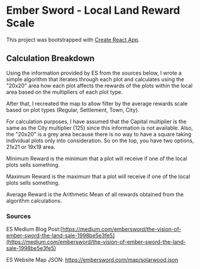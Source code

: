 # Ember Sword - Local Land Reward Scale

This project was bootstrapped with [Create React App](https://github.com/facebook/create-react-app).

## Calculation Breakdown

Using the information provided by ES from the sources below, I wrote a simple algorithm that iterates
through each plot and calculates using the "20x20" area how each plot affects the rewards of the plots
within the local area based on the multipliers of each plot type.

After that, I recreated the map to allow filter by the average rewards scale based on plot types (Regular,
Settlement, Town, City).

For calculation purposes, I have assumed that the Capital multiplier is the same as the City multiplier
(125) since this information is not available. Also, the "20x20" is a grey area because there is no way to
have a square taking individual plots only into consideration. So on the top, you have two options, 21x21 or
19x19 area.
          
Minimum Reward is the minimum that a plot will receive if one of the local plots sells something.

Maximum Reward is the maximum that a plot will receive if one of the local plots sells something.

Average Reward is the Arithmetic Mean of all rewards obtained from the algorithm calculations.


### Sources

ES Medium Blog Post:[https://medium.com/embersword/the-vision-of-ember-sword-the-land-sale-1998be5e3fe5](https://medium.com/embersword/the-vision-of-ember-sword-the-land-sale-1998be5e3fe5)
 
ES Website Map JSON: https://embersword.com/map/solarwood.json
 
